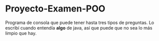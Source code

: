 # Proyecto-Examen-POO
Programa de consola que puede tener hasta tres tipos de preguntas. Lo escribí cuando entendía **algo** de java, así que puede que no sea lo más limpio que hay.
